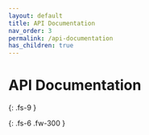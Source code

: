 ```yaml
---
layout: default
title: API Documentation
nav_order: 3
permalink: /api-documentation
has_children: true
---
```


# API Documentation
{: .fs-9 }

{: .fs-6 .fw-300 }